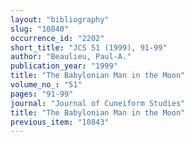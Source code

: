 ```yaml
---
layout: "bibliography"
slug: "10840"
occurrence_id: "2202"
short_title: "JCS 51 (1999), 91-99"
author: "Beaulieu, Paul-A."
publication_year: "1999"
title: "The Babylonian Man in the Moon"
volume_no_: "51"
pages: "91-99"
journal: "Journal of Cuneiform Studies"
title: "The Babylonian Man in the Moon"
previous_item: "10843"
---
```

